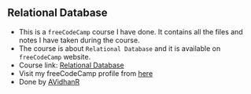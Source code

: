 ## Relational Database

- This is a `freeCodeCamp` course I have done. It contains all the files and notes I have taken during the course.
- The course is about `Relational Database` and it is available on `freeCodeCamp` website.
- Course link: [Relational Database](https://www.freecodecamp.org/learn/relational-database/)
- Visit my freeCodeCamp profile from [here](https://www.freecodecamp.org/AVidhanR)
- Done by [AVidhanR](https://linkedin.com/in/AVidhanR)
